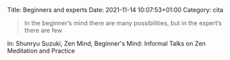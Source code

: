 Title: Beginners and experts
Date: 2021-11-14 10:07:53+01:00
Category: cita

> In the beginner’s mind there are many possibilities, but in the expert’s there are few

In: Shunryu Suzuki, Zen Mind, Beginner's Mind: Informal Talks on Zen Meditation and Practice

